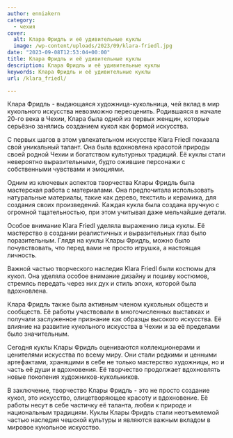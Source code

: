 ```yaml
---
author: enniakern
category:
  - чехия
cover:
  alt: Клара Фридль и её удивительные куклы
  image: /wp-content/uploads/2023/09/klara-friedl.jpg
date: "2023-09-08T12:53:04+00:00"
title: Клара Фридль и её удивительные куклы
description: Клара Фридль и её удивительные куклы
keywords: Клара Фридль и её удивительные куклы
url: /klara_friedl/

---
```

Клара Фридль \- выдающаяся художница-кукольница, чей вклад в мир кукольного искусства невозможно переоценить. Родившаяся в начале 20-го века в Чехии, Клара была одной из первых женщин, которые серьёзно занялись созданием кукол как формой искусства.

С первых шагов в этом увлекательном искусстве Klara Friedl показала свой уникальный талант. Она была вдохновлена красотой природы своей родной Чехии и богатством культурных традиций. Её куклы стали невероятно выразительными, будто ожившие персонажи с собственными чувствами и эмоциями.

Одним из ключевых аспектов творчества Клары Фридль была мастерская работа с материалами. Она предпочитала использовать натуральные материалы, такие как дерево, текстиль и керамика, для создания своих произведений. Каждая кукла была создана вручную с огромной тщательностью, при этом учитывая даже мельчайшие детали.

Особое внимание Klara Friedl уделяла выражению лица куклы. Её мастерство в создании реалистичных и выразительных глаз было поразительным. Глядя на куклы Клары Фридль, можно было почувствовать, что перед вами не просто игрушка, а настоящая личность.

Важной частью творческого наследия Klara Friedl были костюмы для кукол. Она уделяла особое внимание дизайну и пошиву костюмов, стремясь передать через них дух и стиль эпохи, которой была вдохновлена.

Клара Фридль также была активным членом кукольных обществ и сообществ. Её работы участвовали в многочисленных выставках и получали заслуженное признание как образцы высокого искусства. Её влияние на развитие кукольного искусства в Чехии и за её пределами было значительным.

Сегодня куклы Клары Фридль оцениваются коллекционерами и ценителями искусства по всему миру. Они стали редкими и ценными артефактами, хранящими в себе не только мастерство художницы, но и часть её души и вдохновения. Её творчество продолжает вдохновлять новые поколения художников-кукольников.

В заключение, творчество Клары Фридль \- это не просто создание кукол, это искусство, олицетворяющее красоту и вдохновение. Её работы несут в себе частичку её таланта, любви к природе и национальным традициям. Куклы Клары Фридль стали неотъемлемой частью наследия чешской культуры и являются важным вкладом в мировое кукольное искусство.
